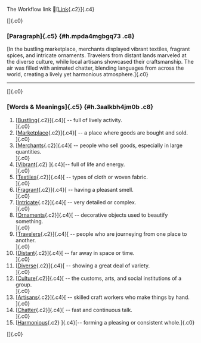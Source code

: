 The Workflow link
👏[[Link](https://www.google.com/url?q=http://www.google.com&sa=D&source=editors&ust=1759364302821462&usg=AOvVaw3iAfTuaCMcYSr0p0CCEkNB){.c2}]{.c4}

[]{.c0}

### [Paragraph]{.c5} {#h.mpda4mgbgq73 .c8}

[In the bustling marketplace, merchants displayed vibrant textiles,
fragrant spices, and intricate ornaments. Travelers from distant lands
marveled at the diverse culture, while local artisans showcased their
craftsmanship. The air was filled with animated chatter, blending
languages from across the world, creating a lively yet harmonious
atmosphere.]{.c0}

------------------------------------------------------------------------

[]{.c0}

### [Words & Meanings]{.c5} {#h.3aalkbh4jm0b .c8}

1.  [[Bustling](https://www.google.com/url?q=http://www.google.com&sa=D&source=editors&ust=1759364302822261&usg=AOvVaw3G8fmsjohLxT165R7YIdDw){.c2}]{.c4}[ --
    full of lively activity.\
    ]{.c0}
2.  [[Marketplace](https://www.google.com/url?q=http://www.google.com&sa=D&source=editors&ust=1759364302822427&usg=AOvVaw3BFDXO-OtjiZLuvyiFvZmW){.c2}]{.c4}[ --
    a place where goods are bought and sold.\
    ]{.c0}
3.  [[Merchants](https://www.google.com/url?q=http://www.google.com&sa=D&source=editors&ust=1759364302822604&usg=AOvVaw13t5vmffPe4twEXUXXYziL){.c2}]{.c4}[ --
    people who sell goods, especially in large quantities.\
    ]{.c0}
4.  [[Vibrant](https://www.google.com/url?q=http://www.google.com&sa=D&source=editors&ust=1759364302822832&usg=AOvVaw2so0VxTgFnzglE-SZeUWUt){.c2}
    ]{.c4}[-- full of life and energy.\
    ]{.c0}
5.  [[Textiles](https://www.google.com/url?q=http://www.google.com&sa=D&source=editors&ust=1759364302822967&usg=AOvVaw25TsF6TDgV-2o1gw8k_TgI){.c2}]{.c4}[ --
    types of cloth or woven fabric.\
    ]{.c0}
6.  [[Fragrant](https://www.google.com/url?q=http://www.google.com&sa=D&source=editors&ust=1759364302823104&usg=AOvVaw0OeLuWWXkz1MYAO-nxpGUV){.c2}]{.c4}[ --
    having a pleasant smell.\
    ]{.c0}
7.  [[Intricate](https://www.google.com/url?q=http://www.google.com&sa=D&source=editors&ust=1759364302823234&usg=AOvVaw3HdeK4Usgn8L8sfplNP6Wx){.c2}]{.c4}[ --
    very detailed or complex.\
    ]{.c0}
8.  [[Ornaments](https://www.google.com/url?q=http://www.google.com&sa=D&source=editors&ust=1759364302823385&usg=AOvVaw1uzhX27as6FMPXE3WyODxC){.c2}]{.c4}[ --
    decorative objects used to beautify something.\
    ]{.c0}
9.  [[Travelers](https://www.google.com/url?q=http://www.google.com&sa=D&source=editors&ust=1759364302823532&usg=AOvVaw0EfjZRbTYkCaNYA7pss1n-){.c2}]{.c4}[ --
    people who are journeying from one place to another.\
    ]{.c0}
10. [[Distant](https://www.google.com/url?q=http://www.google.com&sa=D&source=editors&ust=1759364302823673&usg=AOvVaw1jweGq4KekfMexhZDoC5rV){.c2}]{.c4}[ --
    far away in space or time.\
    ]{.c0}
11. [[Diverse](https://www.google.com/url?q=http://www.google.com&sa=D&source=editors&ust=1759364302823789&usg=AOvVaw2xXN30o5Tdb__ci5ceYaeC){.c2}]{.c4}[ --
    showing a great deal of variety.\
    ]{.c0}
12. [[Culture](https://www.google.com/url?q=http://www.google.com&sa=D&source=editors&ust=1759364302823930&usg=AOvVaw3PRPQ9vAx-KuGvhCD3egjX){.c2}]{.c4}[ --
    the customs, arts, and social institutions of a group.\
    ]{.c0}
13. [[Artisans](https://www.google.com/url?q=http://www.google.com&sa=D&source=editors&ust=1759364302824072&usg=AOvVaw3bDLq4WrItYQY4zJfQHHCL){.c2}]{.c4}[ --
    skilled craft workers who make things by hand.\
    ]{.c0}
14. [[Chatter](https://www.google.com/url?q=http://www.google.com&sa=D&source=editors&ust=1759364302824226&usg=AOvVaw3pQV9jGVtWIDg0od7Xklol){.c2}]{.c4}[ --
    fast and continuous talk.\
    ]{.c0}
15. [[Harmonious](https://www.google.com/url?q=http://www.google.com&sa=D&source=editors&ust=1759364302824376&usg=AOvVaw0171VPlbHna6rAGQGEvMa_){.c2}
    ]{.c4}[-- forming a pleasing or consistent whole.]{.c0}

[]{.c0}
